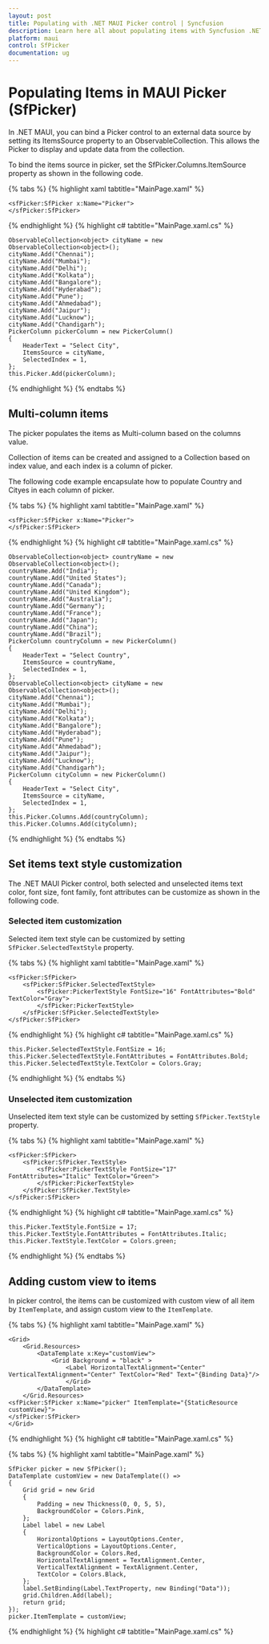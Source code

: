 ```yaml
---
layout: post
title: Populating with .NET MAUI Picker control | Syncfusion
description: Learn here all about populating items with Syncfusion .NET MAUI Picker (SfPicker) control.
platform: maui
control: SfPicker
documentation: ug
---
```


# Populating Items in MAUI Picker (SfPicker)

In .NET MAUI, you can bind a Picker control to an external data source by setting its ItemsSource property to an ObservableCollection<object>. This allows the Picker to display and update data from the collection.

To bind the items source in picker, set the SfPicker.Columns.ItemSource property as shown in the following code.

{% tabs %}
{% highlight xaml tabtitle="MainPage.xaml" %}

<?xml version="1.0" encoding="utf-8" ?>
<ContentPage xmlns="http://schemas.microsoft.com/dotnet/2021/maui"
             xmlns:x="http://schemas.microsoft.com/winfx/2009/xaml"
             xmlns:sfPicker="clr-namespace:Syncfusion.Maui.Picker;assembly=Syncfusion.Maui.Picker"
             x:Class="PickerSample.MainPage">

    <sfPicker:SfPicker x:Name="Picker">
    </sfPicker:SfPicker>
</ContentPage>
{% endhighlight %}
{% highlight c# tabtitle="MainPage.xaml.cs" %}

    ObservableCollection<object> cityName = new ObservableCollection<object>();
    cityName.Add("Chennai");
    cityName.Add("Mumbai");
    cityName.Add("Delhi");
    cityName.Add("Kolkata");
    cityName.Add("Bangalore");
    cityName.Add("Hyderabad");
    cityName.Add("Pune");
    cityName.Add("Ahmedabad");
    cityName.Add("Jaipur");
    cityName.Add("Lucknow");
    cityName.Add("Chandigarh");
    PickerColumn pickerColumn = new PickerColumn()
    {
        HeaderText = "Select City",
        ItemsSource = cityName,
        SelectedIndex = 1,
    };
    this.Picker.Add(pickerColumn);

{% endhighlight %}
{% endtabs %}

## Multi-column items

The picker populates the items as Multi-column based on the columns value.

Collection of items can be created and assigned to a Collection based on index value, and each index is a column of picker.

The following code example encapsulate how to populate Country and Cityes in each column of picker.

{% tabs %}
{% highlight xaml tabtitle="MainPage.xaml" %}

<?xml version="1.0" encoding="utf-8" ?>
<ContentPage xmlns="http://schemas.microsoft.com/dotnet/2021/maui"
             xmlns:x="http://schemas.microsoft.com/winfx/2009/xaml"
             xmlns:sfPicker="clr-namespace:Syncfusion.Maui.Picker;assembly=Syncfusion.Maui.Picker"
             x:Class="PickerSample.MainPage">

    <sfPicker:SfPicker x:Name="Picker">
    </sfPicker:SfPicker>
</ContentPage>

{% endhighlight %}
{% highlight c# tabtitle="MainPage.xaml.cs" %}

    ObservableCollection<object> countryName = new ObservableCollection<object>();
    countryName.Add("India");
    countryName.Add("United States");
    countryName.Add("Canada");
    countryName.Add("United Kingdom");
    countryName.Add("Australia");
    countryName.Add("Germany");
    countryName.Add("France");
    countryName.Add("Japan");
    countryName.Add("China");
    countryName.Add("Brazil");
    PickerColumn countryColumn = new PickerColumn()
    {
        HeaderText = "Select Country",
        ItemsSource = countryName,
        SelectedIndex = 1,
    };
    ObservableCollection<object> cityName = new ObservableCollection<object>();
    cityName.Add("Chennai");
    cityName.Add("Mumbai");
    cityName.Add("Delhi");
    cityName.Add("Kolkata");
    cityName.Add("Bangalore");
    cityName.Add("Hyderabad");
    cityName.Add("Pune");
    cityName.Add("Ahmedabad");
    cityName.Add("Jaipur");
    cityName.Add("Lucknow");
    cityName.Add("Chandigarh");
    PickerColumn cityColumn = new PickerColumn()
    {
        HeaderText = "Select City",
        ItemsSource = cityName,
        SelectedIndex = 1,
    };
    this.Picker.Columns.Add(countryColumn);
    this.Picker.Columns.Add(cityColumn);

{% endhighlight %}
{% endtabs %}

## Set items text style customization

The .NET MAUI Picker control, both selected and unselected items text color, font size, font family, font attributes can be customize as shown in the following code.

### Selected item customization

Selected item text style can be customized by setting `SfPicker.SelectedTextStyle` property.

{% tabs %}
{% highlight xaml tabtitle="MainPage.xaml" %}

    <sfPicker:SfPicker>
        <sfPicker:SfPicker.SelectedTextStyle>
            <sfPicker:PickerTextStyle FontSize="16" FontAttributes="Bold" TextColor="Gray">
            </sfPicker:PickerTextStyle>
        </sfPicker:SfPicker.SelectedTextStyle>
    </sfPicker:SfPicker>

{% endhighlight %}
{% highlight c# tabtitle="MainPage.xaml.cs" %}

    this.Picker.SelectedTextStyle.FontSize = 16;
    this.Picker.SelectedTextStyle.FontAttributes = FontAttributes.Bold;
    this.Picker.SelectedTextStyle.TextColor = Colors.Gray;

{% endhighlight %}
{% endtabs %}

### Unselected item customization

Unselected item text style can be customized by setting `SfPicker.TextStyle` property.

{% tabs %}
{% highlight xaml tabtitle="MainPage.xaml" %}

    <sfPicker:SfPicker>
        <sfPicker:SfPicker.TextStyle>
            <sfPicker:PickerTextStyle FontSize="17" FontAttributes="Italic" TextColor="Green">
            </sfPicker:PickerTextStyle>
        </sfPicker:SfPicker.TextStyle>
    </sfPicker:SfPicker>

{% endhighlight %}
{% highlight c# tabtitle="MainPage.xaml.cs" %}

    this.Picker.TextStyle.FontSize = 17;
    this.Picker.TextStyle.FontAttributes = FontAttributes.Italic;
    this.Picker.TextStyle.TextColor = Colors.green;

{% endhighlight %}
{% endtabs %}

## Adding custom view to items

In picker control, the items can be customized with custom view of all item by `ItemTemplate`, and assign custom view to the `ItemTemplate`.

{% tabs %}
{% highlight xaml tabtitle="MainPage.xaml" %}

    <Grid>
        <Grid.Resources>
            <DataTemplate x:Key="customView">
                <Grid Background = "black" >
                    <Label HorizontalTextAlignment="Center" VerticalTextAlignment="Center" TextColor="Red" Text="{Binding Data}"/>
                    </Grid>
            </DataTemplate>
        </Grid.Resources>
    <sfPicker:SfPicker x:Name="picker" ItemTemplate="{StaticResource customView}">
    </sfPicker:SfPicker>
    </Grid>

{% endhighlight %}
{% highlight c# tabtitle="MainPage.xaml.cs" %}

{% tabs %}
{% highlight xaml tabtitle="MainPage.xaml" %}

    SfPicker picker = new SfPicker();
    DataTemplate customView = new DataTemplate(() =>
    {
        Grid grid = new Grid
        {
            Padding = new Thickness(0, 0, 5, 5),
            BackgroundColor = Colors.Pink,
        };
        Label label = new Label
        {
            HorizontalOptions = LayoutOptions.Center,
            VerticalOptions = LayoutOptions.Center,
            BackgroundColor = Colors.Red,
            HorizontalTextAlignment = TextAlignment.Center,
            VerticalTextAlignment = TextAlignment.Center,
            TextColor = Colors.Black,
        };
        label.SetBinding(Label.TextProperty, new Binding("Data"));
        grid.Children.Add(label);
        return grid;
    });
    picker.ItemTemplate = customView;

{% endhighlight %}
{% highlight c# tabtitle="MainPage.xaml.cs" %}
